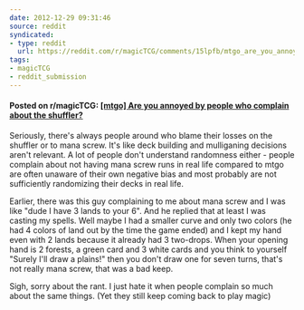 ```yaml
---
date: 2012-12-29 09:31:46
source: reddit
syndicated:
- type: reddit
  url: https://reddit.com/r/magicTCG/comments/15lpfb/mtgo_are_you_annoyed_by_people_who_complain_about/
tags:
- magicTCG
- reddit_submission
---
```


#### Posted on r/magicTCG: [[mtgo] Are you annoyed by people who complain about the shuffler?](https://reddit.com/r/magicTCG/comments/15lpfb/mtgo_are_you_annoyed_by_people_who_complain_about/)

Seriously, there's always people around who blame their losses on the shuffler or to mana screw. It's like deck building and mulliganing decisions aren't relevant. A lot of people don't understand randomness either - people complain about not having mana screw runs in real life compared to mtgo are often unaware of their own negative bias and most probably are not sufficiently randomizing their decks in real life. 

Earlier, there was this guy complaining to me about mana screw and I was like "dude I have 3 lands to your 6". And he replied that at least I was casting my spells. Well maybe I had a smaller curve and only two colors (he had 4 colors of land out by the time the game ended) and I kept my hand even with 2 lands because it already had 3 two-drops. When your opening hand is 2 forests, a green card and 3 white cards and you think to yourself "Surely I'll draw a plains!" then you don't draw one for seven turns, that's not really mana screw, that was a bad keep.

Sigh, sorry about the rant. I just hate it when people complain so much about the same things. (Yet they still keep coming back to play magic)